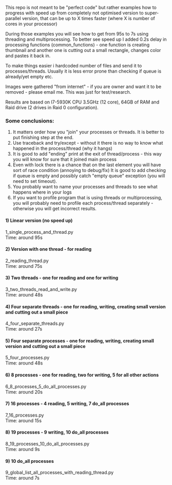 This repo is not meant to be "perfect code" but rather examples how to progress with speed up from
completely not optimised version to super-parallel version, that can be up to X times faster 
(where X is number of cores in your processor)

During those examples you will see how to get from 95s to 7s using threading and multiprocessing.
To better see speed up I added 0.2s delay in processing functions (common_functions) - one function is creating thumbnail and another one is cutting out a small rectangle, changes color and pastes it back in.

To make things easier i hardcoded number of files and send it to processes/threads. Usually it is less error prone than checking if queue is already/yet empty etc.

Images were gathered "from internet" - if you are owner and want it to be removed - please email me. This was just for test/research.

Results are based on I7-5930K CPU 3.5GHz (12 core), 64GB of RAM and Raid drive (2 drives in Raid 0 configuration).

### Some conclusions:
1) It matters order how you "join" your processes or threads. It is better to put finishing step at the end.
2) Use traceback and try/except - without it there is no way to know what happened in the process/thread (why it hangs)
3) It is good to add "ending" print at the exit of thread/process - this way you will know for sure that it joined main process
4) Even with lock there is a chance that on the last element you will have sort of race condition (annoying to debug/fix)
It is good to add checking if queue is empty and possibly catch "empty queue" exception (you will need to set timeout).
5) You probably want to name your processes and threads to see what happens where in your logs
6) If you want to profile program that is using threads or multiprocessing, you will probably need to profile each process/thread separately - otherwise you will get incorrect results.




#### 1) Linear version (no speed up)
1_single_process_and_thread.py  
Time: around 95s  

#### 2) Version with one thread - for reading
2_reading_thread.py  
Time: around 75s  

#### 3) Two threads - one for reading and one for writing
3_two_threads_read_and_write.py  
Time: around 48s  

#### 4) Four separate threads - one for reading, writing, creating small version and cutting out a small piece
4_four_separate_threads.py  
Time: around 27s  

#### 5) Four separate processes - one for reading, writing, creating small version and cutting out a small piece
5_four_processes.py  
Time: around 48s  

#### 6) 8 processes - one for reading, two for writing, 5 for all other actions
6_8_processes_5_do_all_processes.py  
Time: around 20s  

#### 7) 16 processes - 4 reading, 5 writing, 7 do_all processes
7_16_processes.py  
Time: around 15s  

#### 8) 19 processes - 9 writing, 10 do_all processes
8_19_processes_10_do_all_processes.py  
Time: around 9s  

#### 9) 10 do_all processes 
9_global_list_all_processes_with_reading_thread.py  
Time: around 7s  


